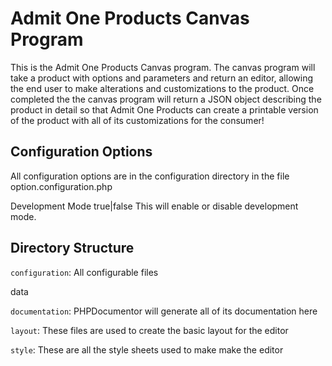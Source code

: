 # Admit One Products Canvas Program

This is the Admit One Products Canvas program. The canvas program will take a product with options and parameters and 
return an editor, allowing the end user to make alterations and customizations to the product. Once completed the 
the canvas program will return a JSON object describing the product in detail so that Admit One Products can create
a printable version of the product with all of its customizations for the consumer!

## Configuration Options

All configuration options are in the configuration directory in the file option.configuration.php

Development Mode true|false
This will enable or disable development mode.

## Directory Structure

`configuration`: All configurable files

data

`documentation`: PHPDocumentor will generate all of its documentation here

`layout`: These files are used to create the basic layout for the editor

`style`: These are all the style sheets used to make make the editor

